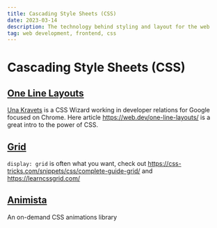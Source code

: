 ```yaml
---
title: Cascading Style Sheets (CSS)
date: 2023-03-14
description: The technology behind styling and layout for the web
tag: web development, frontend, css
---
```


# Cascading Style Sheets (CSS)

## [One Line Layouts](https://web.dev/one-line-layouts/)

[Una Kravets](https://web.dev/authors/una/) is a CSS Wizard working in developer relations for Google focused on Chrome. Here article https://web.dev/one-line-layouts/ is a great intro to the power of CSS.

## [Grid](https://css-tricks.com/snippets/css/complete-guide-grid/)

`display: grid` is often what you want, check out https://css-tricks.com/snippets/css/complete-guide-grid/ and https://learncssgrid.com/

## [Animista](https://animista.net/)

An on-demand CSS animations library
